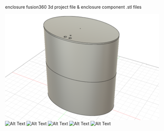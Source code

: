 enclosure fusion360 3d project file & enclosure component .stl files

![Alt Text](https://github.com/DylanRenaldi/Pitt-Disco-Ball/blob/main/enclosure/images/assembled_front.png)
![Alt Text]([image-url](https://github.com/DylanRenaldi/Pitt-Disco-Ball/blob/main/enclosure/images/assembled_back.png))
![Alt Text]([image-url](https://github.com/DylanRenaldi/Pitt-Disco-Ball/blob/main/enclosure/images/lid.png))
![Alt Text]([image-url](https://github.com/DylanRenaldi/Pitt-Disco-Ball/blob/main/enclosure/images/top.png))
![Alt Text]([image-url](https://github.com/DylanRenaldi/Pitt-Disco-Ball/blob/main/enclosure/images/bottom.png))
![Alt Text]([image-url](https://github.com/DylanRenaldi/Pitt-Disco-Ball/blob/main/enclosure/images/mesh.png))
